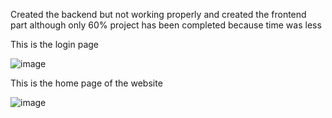 Created the backend but not working properly and created the frontend part although only 60% project has been completed because time was less

This is the login page

![image](https://github.com/dillon0007/E-Ticketing_System/assets/93643056/753aa3b7-2715-443e-9e97-c784ff11d570)

This is the home page of the website

![image](https://github.com/dillon0007/E-Ticketing_System/assets/93643056/f6a02cc7-83b0-445f-8609-301de02263a4)
